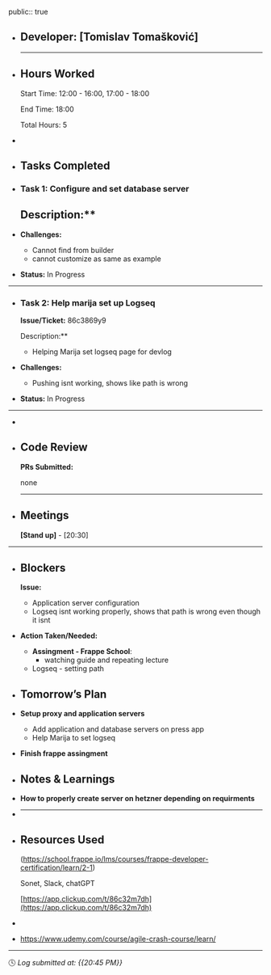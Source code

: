 public:: true

- ## Developer: [Tomislav Tomašković]
  
  ---
- ## Hours Worked
  
  Start Time: 12:00 - 16:00, 17:00 - 18:00 
  
  End Time: 18:00
  
  Total Hours: 5
-
- ## Tasks Completed
- ### Task 1:  Configure and set database server
  
  Description:**
	-
- **Challenges:**
	- Cannot find from builder
	- cannot customize as same as example
- **Status:**  In Progress
- ---
- ### Task 2:  Help marija set up Logseq
  
  **Issue/Ticket:** 86c3869y9
  
  Description:**
	- Helping Marija set logseq page for devlog
- **Challenges:**
	- Pushing isnt working, shows like path is wrong
- **Status:**  In Progress
- ---
-
- ## Code Review
  
  **PRs Submitted:**
  
  none
  
  ---
- ## Meetings
  
  **[Stand up]** - [20:30]
- ---
- ## Blockers
  
  **Issue:**
	- Application server configuration
	- Logseq isnt working properly, shows that path is wrong even though it isnt
- **Action Taken/Needed:**
	- **Assingment - Frappe School**:
		- watching guide and repeating lecture
	- Logseq - setting path
- ## Tomorrow’s Plan
- **Setup proxy and application servers**
	- Add application and database servers on press app
	- Help Marija to set logseq
- **Finish frappe assingment**
- ## Notes & Learnings
- **How to properly create server on hetzner depending on requirments**
- ****
- ## Resources Used
  
  (https://school.frappe.io/lms/courses/frappe-developer-certification/learn/2-1)
  
  Sonet, Slack, chatGPT
  
  [https://app.clickup.com/t/86c32m7dh](https://app.clickup.com/t/86c32m7dh)
-
- https://www.udemy.com/course/agile-crash-course/learn/
- ---
  
  🕓 *Log submitted at: {{20:45 PM}}*